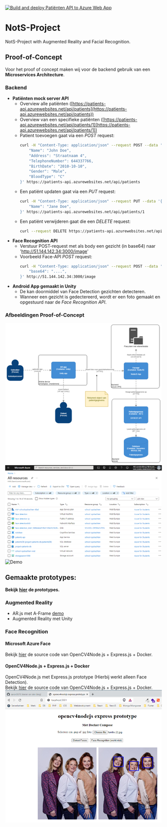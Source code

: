 [![Build and deploy Patiënten API to Azure Web App](https://github.com/aaron5670/NotS-Project/actions/workflows/main_patients-api.yml/badge.svg?branch=main)](https://github.com/aaron5670/NotS-Project/actions/workflows/main_patients-api.yml)
# NotS-Project
NotS-Project with Augmented Reality and Facial Recognition.


## Proof-of-Concept
Voor het proof of concept maken wij voor de backend gebruik van een **Microservices Architecture**.

### Backend
- **Patiënten mock server API**
  - Overview alle patiënten ([https://patients-api.azurewebsites.net/api/patients](https://patients-api.azurewebsites.net/api/patients))
  - Overview van een specifieke patiënten ([https://patients-api.azurewebsites.net/api/patients/1](https://patients-api.azurewebsites.net/api/patients/1))
  - Patient toevoegen gaat via een *POST* request:
    ```bash
    curl -H "Content-Type: application/json" --request POST --data '{
        "Name": "John Doe",
        "Address": "Straatnaam 4",
        "TelephoneNumber": 644337766,
        "BirthDate": "2010-10-10",
        "Gender": "Male",
        "BloodType": "C"
    }' https://patients-api.azurewebsites.net/api/patients
    ```
  - Een patiënt updaten gaat via een *PUT* request:
    ```bash
    curl -H "Content-Type: application/json" --request PUT --data '{
        "Name": "Jane Doe",
    }' https://patients-api.azurewebsites.net/api/patients/1
    ```
  - Een patiënt verwijderen gaat die een *DELETE* request:
    ```bash
    curl --request DELETE https://patients-api.azurewebsites.net/api/patients/1
    ```
- **Face Recognition API**
  - Verstuur POST-request met als body een gezicht (in base64) naar 'http://51.144.142.34:3000/image'
  - Voorbeeld Face-API *POST* request:
    ```bash
    curl -H "Content-Type: application/json" --request POST --data '{
        "base64": "....",
    }' http://51.144.142.34:3000/image
    ```
- **Android App gemaakt in Unity**
  - De kan doormiddel van Face Detection gezichten detecteren.
  - Wanneer een gezicht is gedectereerd, wordt er een foto gemaakt en opgestuurd naar de *Face Recognition API*.


### Afbeeldingen Proof-of-Concept
![Architectuur Proof-of-Concept](https://github.com/aaron5670/NotS-Project/blob/main/docs/Architectuur.png)
![Azure omgeving](https://github.com/aaron5670/NotS-Project/blob/main/docs/Azure-omgeving.png)
![Demo](https://github.com/aaron5670/NotS-Project/blob/main/docs/Proof-of-Concept.gif)

## Gemaakte prototypes:
**Bekijk [hier](https://aaron5670.github.io/NotS-Project/) de prototypes.**

### Augmented Reality
- AR.js met A-Frame [demo](https://aaron5670.github.io/NotS-Project/prototype-1.html)
- Augmented Reality met Unity

### Face Recognition

#### Microsoft Azure Face
Bekijk [hier](https://github.com/aaron5670/NotS-Project/tree/main/opencv4nodejs-docker) de source code van OpenCV4Node.js + Express.js + Docker.

#### OpenCV4Node.js + Express.js + Docker
OpenCV4Node.js met Express.js prototype (Hierbij werkt alleen Face Detection). \
Bekijk [hier](https://github.com/aaron5670/NotS-Project/tree/main/opencv4nodejs-docker) de source code van OpenCV4Node.js + Express.js + Docker.
![Screenshot](https://github.com/aaron5670/NotS-Project/blob/main/docs/opencv4nodejs.png)
